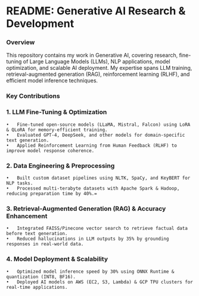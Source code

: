 # README: Generative AI Research & Development

### Overview
This repository contains my work in Generative AI, covering research, fine-tuning of Large Language Models (LLMs), NLP applications, model optimization, and scalable AI deployment. My expertise spans LLM training, retrieval-augmented generation (RAG), reinforcement learning (RLHF), and efficient model inference techniques.

### Key Contributions
### 1. LLM Fine-Tuning & Optimization
	•	Fine-tuned open-source models (LLaMA, Mistral, Falcon) using LoRA & QLoRA for memory-efficient training.
	•	Evaluated GPT-4, DeepSeek, and other models for domain-specific text generation.
	•	Applied Reinforcement Learning from Human Feedback (RLHF) to improve model response coherence.
### 2️. Data Engineering & Preprocessing
	•	Built custom dataset pipelines using NLTK, SpaCy, and KeyBERT for NLP tasks.
	•	Processed multi-terabyte datasets with Apache Spark & Hadoop, reducing preparation time by 40%.=
### 3. Retrieval-Augmented Generation (RAG) & Accuracy Enhancement
	•	Integrated FAISS/Pinecone vector search to retrieve factual data before text generation.
	•	Reduced hallucinations in LLM outputs by 35% by grounding responses in real-world data.
### 4️. Model Deployment & Scalability
	•	Optimized model inference speed by 30% using ONNX Runtime & quantization (INT8, BF16).
	•	Deployed AI models on AWS (EC2, S3, Lambda) & GCP TPU clusters for real-time applications.

